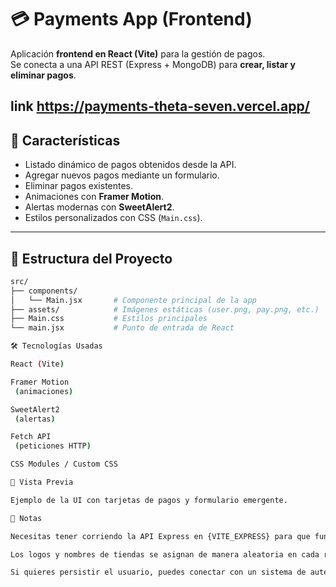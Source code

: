# 💳 Payments App (Frontend)

Aplicación **frontend en React (Vite)** para la gestión de pagos.  
Se conecta a una API REST (Express + MongoDB) para **crear, listar y eliminar pagos**.  

link https://payments-theta-seven.vercel.app/
---

## 🚀 Características

- Listado dinámico de pagos obtenidos desde la API.  
- Agregar nuevos pagos mediante un formulario.  
- Eliminar pagos existentes.  
- Animaciones con **Framer Motion**.  
- Alertas modernas con **SweetAlert2**.  
- Estilos personalizados con CSS (`Main.css`).  

---

## 📂 Estructura del Proyecto

```bash
src/
├── components/
│   └── Main.jsx       # Componente principal de la app
├── assets/            # Imágenes estáticas (user.png, pay.png, etc.)
├── Main.css           # Estilos principales
└── main.jsx           # Punto de entrada de React

🛠️ Tecnologías Usadas

React (Vite)

Framer Motion
 (animaciones)

SweetAlert2
 (alertas)

Fetch API
 (peticiones HTTP)

CSS Modules / Custom CSS

📸 Vista Previa

Ejemplo de la UI con tarjetas de pagos y formulario emergente.

📌 Notas

Necesitas tener corriendo la API Express en {VITE_EXPRESS} para que funcione.

Los logos y nombres de tiendas se asignan de manera aleatoria en cada render.

Si quieres persistir el usuario, puedes conectar con un sistema de autenticación en el futuro.
